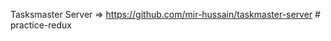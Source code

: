 Tasksmaster Server => https://github.com/mir-hussain/taskmaster-server
#   p r a c t i c e - r e d u x  
 